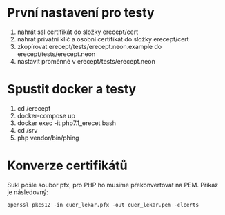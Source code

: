 # První nastavení pro testy

1. nahrát ssl certifikát do složky erecept/cert
2. nahrát privátní klíč a osobní certifikát do složky erecept/cert
3. zkopírovat erecept/tests/erecept.neon.example do erecept/tests/erecept.neon
4. nastavit proměnné v erecept/tests/erecept.neon

# Spustit docker a testy

1. cd /erecept
2. docker-compose up
3. docker exec -it php7.1_erecet bash
4. cd /srv
5. php vendor/bin/phing

# Konverze certifikátů

Sukl pošle soubor pfx, pro PHP ho musíme překonvertovat na PEM. Příkaz je následovný:

`openssl pkcs12 -in cuer_lekar.pfx -out cuer_lekar.pem -clcerts`

